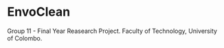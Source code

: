 # EnvoClean
 Group 11 - Final Year Reasearch Project. Faculty of Technology, University of Colombo.
